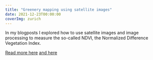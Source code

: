 ```yaml
---
title: "Greenery mapping using satellite images"
date: 2021-12-23T00:00:00
coverImg: zurich
---
```


In my blogposts I explored how to use satellite images and image processing to measure the so-called NDVI, the Normalized Difference Vegetation Index.

<!--more-->


[Read more here](https://www.linkedin.com/feed/update/urn:li:activity:7046409434868174848/)
[and here](https://www.linkedin.com/feed/update/urn:li:activity:7048217145398206464/)
